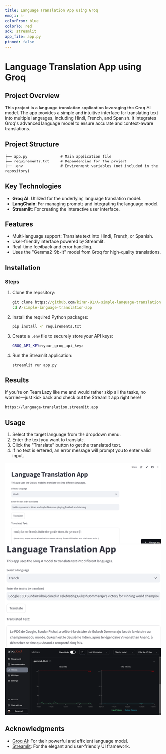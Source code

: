 ```yaml
---
title: Language Translation App using Groq
emoji: ✨
colorFrom: blue
colorTo: red
sdk: streamlit
app_file: app.py
pinned: false
---
```

# Language Translation App using Groq 

## Project Overview

This project is a language translation application leveraging the Groq AI model. The app provides a simple and intuitive interface for translating text into multiple languages, including Hindi, French, and Spanish. It integrates Groq's advanced language model to ensure accurate and context-aware translations.

## Project Structure

```
├── app.py               # Main application file
├── requirements.txt     # Dependencies for the project
├── .env                 # Environment variables (not included in the repository)
```


## Key Technologies

- **Groq AI**: Utilized for the underlying language translation model.
- **LangChain**: For managing prompts and integrating the language model.
- **Streamlit**: For creating the interactive user interface.

## Features

- Multi-language support: Translate text into Hindi, French, or Spanish.
- User-friendly interface powered by Streamlit.
- Real-time feedback and error handling.
- Uses the "Gemma2-9b-It" model from Groq for high-quality translations.

## Installation

### Steps

1. Clone the repository:

   ```cmd
   git clone https://github.com/kiran-91/A-simple-language-translation-app.git
   cd A-simple-language-translation-app
   ```

2. Install the required Python packages:

   ```bash 
   pip install -r requirements.txt
   ```

3. Create a `.env` file to securely store your API keys:

   ```bash
   GROQ_API_KEY=<your_groq_api_key>
   ```

4. Run the Streamlit application:

   ```cmd
   streamlit run app.py
   ```

## Results
If you're on Team Lazy like me and would rather skip all the tasks, no worries—just kick back and check out the Streamlit app right here!
```bash
https://language-translation.streamlit.app 
```

## Usage

1. Select the target language from the dropdown menu.
2. Enter the text you want to translate.
3. Click the "Translate" button to get the translated text.
4. If no text is entered, an error message will prompt you to enter valid input.

![alt text](image.png)
![alt text](image-1.png)
![alt text](image-2.png)

## Acknowledgments

- [Groq AI](https://www.groq.com/): For their powerful and efficient language model.
- [Streamlit](https://streamlit.io/): For the elegant and user-friendly UI framework.
